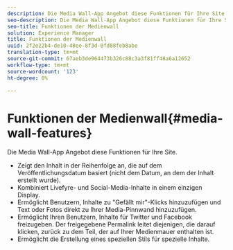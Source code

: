 ```yaml
---
description: Die Media Wall-App Angebot diese Funktionen für Ihre Site.
seo-description: Die Media Wall-App Angebot diese Funktionen für Ihre Site.
seo-title: Funktionen der Medienwall
solution: Experience Manager
title: Funktionen der Medienwall
uuid: 2f2e22b4-de10-48ee-8f3d-0fd88feb8abe
translation-type: tm+mt
source-git-commit: 67aeb3de964473b326c88c3a3f81ff48a6a12652
workflow-type: tm+mt
source-wordcount: '123'
ht-degree: 0%

---
```



# Funktionen der Medienwall{#media-wall-features}

Die Media Wall-App Angebot diese Funktionen für Ihre Site.



* Zeigt den Inhalt in der Reihenfolge an, die auf dem Veröffentlichungsdatum basiert (nicht dem Datum, an dem der Inhalt erstellt wurde).
* Kombiniert Livefyre- und Social-Media-Inhalte in einem einzigen Display.
* Ermöglicht Benutzern, Inhalte zu &quot;Gefällt mir&quot;-Klicks hinzuzufügen und Text oder Fotos direkt zu Ihrer Media-Pinnwand hinzuzufügen.
* Ermöglicht Ihren Benutzern, Inhalte für Twitter und Facebook freizugeben. Der freigegebene Permalink leitet diejenigen, die darauf klicken, zurück zu dem Teil, der auf Ihrer Medienmauer enthalten ist.
* Ermöglicht die Erstellung eines speziellen Stils für spezielle Inhalte.

